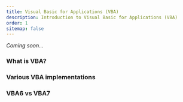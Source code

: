 ```yaml
---
title: Visual Basic for Applications (VBA)
description: Introduction to Visual Basic for Applications (VBA)
order: 1
sitemap: false
---
```

*Coming soon...*

### What is VBA?
### Various VBA implementations
### VBA6 vs VBA7
